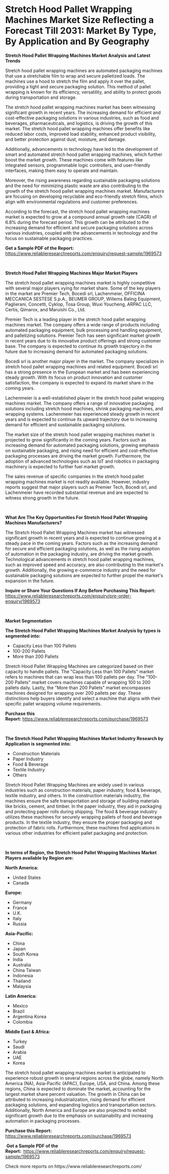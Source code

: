 <p><h1>Stretch Hood Pallet Wrapping Machines Market Size Reflecting a Forecast Till 2031: Market By Type, By Application and By Geography</h1></p><p><strong>Stretch Hood Pallet Wrapping Machines Market Analysis and Latest Trends</strong></p>
<p><p>Stretch hood pallet wrapping machines are automated packaging machines that use a stretchable film to wrap and secure palletized loads. The machines use a hood to stretch the film and apply it over the pallet, providing a tight and secure packaging solution. This method of pallet wrapping is known for its efficiency, versatility, and ability to protect goods during transportation and storage.</p><p>The stretch hood pallet wrapping machines market has been witnessing significant growth in recent years. The increasing demand for efficient and cost-effective packaging solutions in various industries, such as food and beverages, pharmaceuticals, and logistics, is driving the growth of this market. The stretch hood pallet wrapping machines offer benefits like reduced labor costs, improved load stability, enhanced product visibility, and better protection against dust, moisture, and damage.</p><p>Additionally, advancements in technology have led to the development of smart and automated stretch hood pallet wrapping machines, which further boost the market growth. These machines come with features like integrated sensors, programmable logic controllers, and user-friendly interfaces, making them easy to operate and maintain.</p><p>Moreover, the rising awareness regarding sustainable packaging solutions and the need for minimizing plastic waste are also contributing to the growth of the stretch hood pallet wrapping machines market. Manufacturers are focusing on developing recyclable and eco-friendly stretch films, which align with environmental regulations and customer preferences.</p><p>According to the forecast, the stretch hood pallet wrapping machines market is expected to grow at a compound annual growth rate (CAGR) of 6.8% during the forecast period. This growth can be attributed to the increasing demand for efficient and secure packaging solutions across various industries, coupled with the advancements in technology and the focus on sustainable packaging practices.</p></p>
<p><strong>Get a Sample PDF of the Report:&nbsp;</strong> <a href="https://www.reliableresearchreports.com/enquiry/request-sample/1969573">https://www.reliableresearchreports.com/enquiry/request-sample/1969573</a></p>
<p>&nbsp;</p>
<p><strong>Stretch Hood Pallet Wrapping Machines Major Market Players</strong></p>
<p><p>The stretch hood pallet wrapping machines market is highly competitive with several major players vying for market share. Some of the key players in the market are Premier Tech, Bocedi srl, Lachenmeier, OFFICINA MECCANICA SESTESE S.p.A., BEUMER GROUP, Willems Baling Equipment, Paglierani, Concetti, Cyklop, Tosa Group, Wuxi Youcheng, ARPAC LLC, Certis, Qimarox, and Maruishi Co., Ltd.</p><p>Premier Tech is a leading player in the stretch hood pallet wrapping machines market. The company offers a wide range of products including automated packaging equipment, bulk processing and handling equipment, and palletizing solutions. Premier Tech has seen significant market growth in recent years due to its innovative product offerings and strong customer base. The company is expected to continue its growth trajectory in the future due to increasing demand for automated packaging solutions.</p><p>Bocedi srl is another major player in the market. The company specializes in stretch hood pallet wrapping machines and related equipment. Bocedi srl has a strong presence in the European market and has been experiencing steady growth. With its focus on product innovation and customer satisfaction, the company is expected to expand its market share in the coming years.</p><p>Lachenmeier is a well-established player in the stretch hood pallet wrapping machines market. The company offers a range of innovative packaging solutions including stretch hood machines, shrink packaging machines, and wrapping systems. Lachenmeier has experienced steady growth in recent years and is expected to continue its upward trajectory due to increasing demand for efficient and sustainable packaging solutions.</p><p>The market size of the stretch hood pallet wrapping machines market is projected to grow significantly in the coming years. Factors such as increasing demand for automated packaging solutions, growing emphasis on sustainable packaging, and rising need for efficient and cost-effective packaging processes are driving the market growth. Furthermore, the adoption of advanced technologies such as IoT and robotics in packaging machinery is expected to further fuel market growth.</p><p>The sales revenue of specific companies in the stretch hood pallet wrapping machines market is not readily available. However, industry reports suggest that major players such as Premier Tech, Bocedi srl, and Lachenmeier have recorded substantial revenue and are expected to witness strong growth in the future.</p></p>
<p>&nbsp;</p>
<p><strong>What Are The Key Opportunities For Stretch Hood Pallet Wrapping Machines Manufacturers?</strong></p>
<p><p>The Stretch Hood Pallet Wrapping Machines market has witnessed significant growth in recent years and is expected to continue growing at a steady pace in the coming years. Factors such as the increasing demand for secure and efficient packaging solutions, as well as the rising adoption of automation in the packaging industry, are driving the market growth. Technological advancements in stretch hood pallet wrapping machines, such as improved speed and accuracy, are also contributing to the market's growth. Additionally, the growing e-commerce industry and the need for sustainable packaging solutions are expected to further propel the market's expansion in the future.</p></p>
<p><strong>Inquire or Share Your Questions If Any Before Purchasing This Report:</strong> <a href="https://www.reliableresearchreports.com/enquiry/pre-order-enquiry/1969573">https://www.reliableresearchreports.com/enquiry/pre-order-enquiry/1969573</a></p>
<p>&nbsp;</p>
<p><strong>Market Segmentation</strong></p>
<p><strong>The Stretch Hood Pallet Wrapping Machines Market Analysis by types is segmented into:</strong></p>
<p><ul><li>Capacity Less than 100 Pallets</li><li>100-200 Pallets</li><li>More than 200 Pallets</li></ul></p>
<p><p>Stretch Hood Pallet Wrapping Machines are categorized based on their capacity to handle pallets. The "Capacity Less than 100 Pallets" market refers to machines that can wrap less than 100 pallets per day. The "100-200 Pallets" market covers machines capable of wrapping 100 to 200 pallets daily. Lastly, the "More than 200 Pallets" market encompasses machines designed for wrapping over 200 pallets per day. These distinctions help buyers identify and select a machine that aligns with their specific pallet wrapping volume requirements.</p></p>
<p><strong>Purchase this Report:&nbsp;</strong><a href="https://www.reliableresearchreports.com/purchase/1969573">https://www.reliableresearchreports.com/purchase/1969573</a></p>
<p>&nbsp;</p>
<p><strong>The Stretch Hood Pallet Wrapping Machines Market Industry Research by Application is segmented into:</strong></p>
<p><ul><li>Construction Materials</li><li>Paper Industry</li><li>Food & Beverage</li><li>Textile Industry</li><li>Others</li></ul></p>
<p><p>Stretch Hood Pallet Wrapping Machines are widely used in various industries such as construction materials, paper industry, food & beverage, textile industry, and others. In the construction materials industry, the machines ensure the safe transportation and storage of building materials like bricks, cement, and timber. In the paper industry, they aid in packaging and protecting paper rolls during shipping. The food & beverage industry utilizes these machines for securely wrapping pallets of food and beverage products. In the textile industry, they ensure the proper packaging and protection of fabric rolls. Furthermore, these machines find applications in various other industries for efficient pallet packaging and protection.</p></p>
<p>&nbsp;</p>
<p><strong>In terms of Region, the Stretch Hood Pallet Wrapping Machines Market Players available by Region are:</strong></p>
<p>
    <p> <strong> North America: </strong>
        <ul>
            <li>United States</li>
            <li>Canada</li>
        </ul>
        </p> 
    <p> <strong> Europe: </strong>
        <ul>
            <li>Germany</li>
            <li>France</li>
            <li>U.K.</li>
            <li>Italy</li>
            <li>Russia</li>
        </ul>
        </p> 
    <p> <strong> Asia-Pacific: </strong>
        <ul>
            <li>China</li>
            <li>Japan</li>
            <li>South Korea</li>
            <li>India</li>
            <li>Australia</li>
            <li>China Taiwan</li>
            <li>Indonesia</li>
            <li>Thailand</li>
            <li>Malaysia</li>
        </ul>
        </p> 
    <p> <strong> Latin America: </strong>
        <ul>
            <li>Mexico</li>
            <li>Brazil</li>
            <li>Argentina Korea</li>
            <li>Colombia</li>
        </ul>
        </p> 
    <p> <strong> Middle East & Africa: </strong>
        <ul>
            <li>Turkey</li>
            <li>Saudi</li>
            <li>Arabia</li>
            <li>UAE</li>
            <li>Korea</li>
        </ul>
    </p>
    </p>
<p><p>The stretch hood pallet wrapping machines market is anticipated to experience robust growth in several regions across the globe, namely North America (NA), Asia-Pacific (APAC), Europe, USA, and China. Among these regions, China is expected to dominate the market, accounting for the largest market share percent valuation. The growth in China can be attributed to increasing industrialization, rising demand for efficient packaging solutions, and expanding logistics and transportation sectors. Additionally, North America and Europe are also projected to exhibit significant growth due to the emphasis on sustainability and increasing automation in packaging processes.</p></p>
<p><strong>Purchase this Report: </strong><a href="https://www.reliableresearchreports.com/purchase/1969573">https://www.reliableresearchreports.com/purchase/1969573</a></p>
<p>&nbsp;<strong>Get a Sample PDF of the Report:&nbsp;&nbsp;</strong><a href="https://www.reliableresearchreports.com/enquiry/request-sample/1969573">https://www.reliableresearchreports.com/enquiry/request-sample/1969573</a></p>
<p><strong></strong></p>
<p>Check more reports on https://www.reliableresearchreports.com/</p>